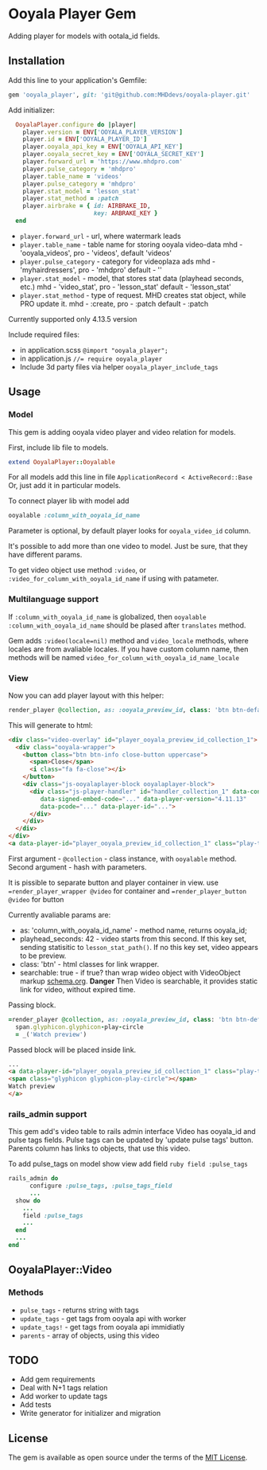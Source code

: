 # Ooyala Player Gem

Adding player for models with ootala_id fields.

## Installation

Add this line to your application's Gemfile:

```ruby
gem 'ooyala_player', git: 'git@github.com:MHDdevs/ooyala-player.git'
```

Add initializer:

```ruby
  OoyalaPlayer.configure do |player|
    player.version = ENV['OOYALA_PLAYER_VERSION']
    player.id = ENV['OOYALA_PLAYER_ID']
    player.ooyala_api_key = ENV['OOYALA_API_KEY']
    player.ooyala_secret_key = ENV['OOYALA_SECRET_KEY']
    player.forward_url = 'https://www.mhdpro.com'
    player.pulse_category = 'mhdpro'
    player.table_name = 'videos'
    player.pulse_category = 'mhdpro'
    player.stat_model = 'lesson_stat'
    player.stat_method = :patch
    player.airbrake = { id: AIRBRAKE_ID,
                        key: ARBRAKE_KEY }
  end
```
  - `player.forward_url` - url, where watermark leads
  - `player.table_name` - table name for storing ooyala video-data
    mhd - 'ooyala_videos',
    pro - 'videos',
    default 'videos'
  - `player.pulse_category` - category for videoplaza ads
    mhd - 'myhairdressers',
    pro - 'mhdpro'
    default - ''
  - `player.stat_model` - model, that stores stat data (playhead seconds, etc.)
    mhd - 'video_stat',
    pro - 'lesson_stat'
    default - 'lesson_stat'
  - `player.stat_method` - type of request. MHD creates stat object, while PRO update it.
    mhd - :create,
    pro - :patch
    default - :patch

Currently supported only 4.13.5 version

Include required files:

  - in application.scss `@import "ooyala_player";`
  - in application.js `//= require ooyala_player`
  - Include 3d party files via helper `ooyala_player_include_tags`

## Usage

### Model

This gem is adding ooyala video player and video relation for models.

First, include lib file to models.
```ruby
extend OoyalaPlayer::Ooyalable
```
For all models add this line in file `ApplicationRecord < ActiveRecord::Base`
Or, just add it in particular models.

To connect player lib with model add
```ruby
ooyalable :column_with_ooyala_id_name
```
Parameter is optional, by default player looks for `ooyala_video_id` column.

It's possible to add more than one video to model. Just be sure, that they have
different params.

To get video object use method `:video`,
or `:video_for_column_with_ooyala_id_name` if using with patameter.

### Multilanguage support

If `:column_with_ooyala_id_name` is globalized, then `ooyalable :column_with_ooyala_id_name`
should be plased after `translates` method.

Gem adds `:video(locale=nil)` method and
`video_locale` methods, where locales are from avaliable locales.
If you have custom column name, then methods will be named
`video_for_column_with_ooyala_id_name_locale`


### View

Now you can add player layout with this helper:
```ruby
render_player @collection, as: :ooyala_preview_id, class: 'btn btn-default btn-take'
```

This will generate to html:
```html
<div class="video-overlay" id="player_ooyala_preview_id_collection_1">
  <div class="ooyala-wrapper">
    <button class="btn btn-info close-button uppercase">
      <span>Close</span>
      <i class="fa fa-close"></i>
    </button>
    <div class="js-ooyalaplayer-block ooyalaplayer-block">
      <div class="js-player-handler" id="handler_collection_1" data-content-id="..."
         data-signed-embed-code="..." data-player-version="4.11.13"
         data-pcode="..." data-player-id="...">
      </div>
    </div>
  </div>
</div>
<a data-player-id="player_ooyala_preview_id_collection_1" class="play-toggle btn btn-default btn-take" href="#">play video</a>
```

First argument - `@collection` - class instance, with `ooyalable` method.
Second argument - hash with parameters.


It is pissible to separate button and player container in view.
use
```=render_player_wrapper @video``` for container
and ```=render_player_button @video``` for button

Currently avaliable params are:
- as: 'column_with_ooyala_id_name' - method name, returns ooyala_id;
- playhead_seconds: 42 - video starts from this second. If this key set, sending statisitic to `lesson_stat_path()`.
  If no this key set, video appears to be preview.
- class: 'btn' - html classes for link wrapper.
- searchable: true - if true? than wrap wideo object with VideoObject markup [schema.org](http://www.schema.org/VideoObject).
**Danger** Then Video is searchable, it provides static link for video, without expired time.

Passing block.

```ruby
=render_player @collection, as: :ooyala_preview_id, class: 'btn btn-default btn-take' do
  span.glyphicon.glyphicon-play-circle
  = _('Watch preview')
```
Passed block will be placed inside link.
```html
...
<a data-player-id="player_ooyala_preview_id_collection_1" class="play-toggle btn btn-default btn-take" href="#">
<span class="glyphicon glyphicon-play-circle"></span>
Watch preview
</a>
```

### rails_admin support

This gem add's video table to rails admin interface
Video has ooyala_id and pulse tags fields. Pulse tags can be updated by 'update pulse tags' button.
Parents column has links to objects, that use this video.

To add pulse_tags on model show view add field ```ruby field :pulse_tags```

```ruby
rails_admin do
      configure :pulse_tags, :pulse_tags_field
      ...
  show do
    ...
    field :pulse_tags
    ...
  end
  ...
end
```

## OoyalaPlayer::Video

### Methods

  * `pulse_tags` - returns string with tags
  * `update_tags` - get tags from ooyala api with worker
  * `update_tags!` - get tags from ooyala api immidiatly
  * `parents` - array of objects, using this video

## TODO

- Add gem requirements
- Deal with N+1 tags relation
- Add worker to update tags
- Add tests
- Write generator for initializer and migration

## License

The gem is available as open source under the terms of the [MIT License](http://opensource.org/licenses/MIT).

